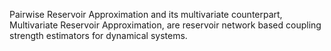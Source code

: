 Pairwise Reservoir Approximation and its multivariate counterpart, Multivariate Reservoir Approximation, are reservoir network based coupling strength estimators for dynamical systems.
